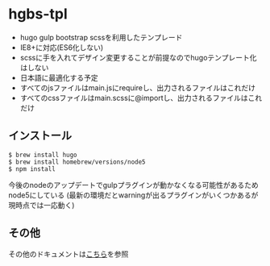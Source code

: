 hgbs-tpl
=========

* hugo gulp bootstrap scssを利用したテンプレード
* IE8+に対応(ES6化しない)
* scssに手を入れてデザイン変更することが前提なのでhugoテンプレート化はしない
* 日本語に最適化する予定
* すべてのjsファイルはmain.jsにrequireし、出力されるファイルはこれだけ
* すべてのcssファイルはmain.scssに@importし、出力されるファイルはこれだけ

インストール
------------

```
$ brew install hugo
$ brew install homebrew/versions/node5
$ npm install
```

今後のnodeのアップデートでgulpプラグインが動かなくなる可能性があるためnode5にしている
(最新の環境だとwarningが出るプラグインがいくつかあるが現時点では一応動く)

その他
------

その他のドキュメントは[こちら](docs/README.md)を参照
